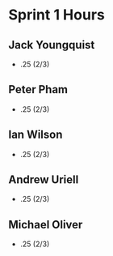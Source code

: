 # Sprint 1 Hours

## Jack Youngquist
  
- .25 (2/3)

## Peter Pham

- .25 (2/3)

## Ian Wilson

- .25 (2/3)

## Andrew Uriell

- .25 (2/3)

## Michael Oliver

- .25 (2/3)
